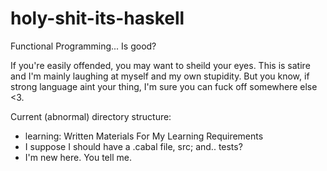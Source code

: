 # holy-shit-its-haskell
Functional Programming... Is good?

If you're easily offended, you may want to sheild your eyes. This is satire and I'm mainly laughing at myself and my own stupidity. But you know, if strong language aint your thing, I'm sure you can fuck off somewhere else <3.

Current (abnormal) directory structure:

* learning: Written Materials For My Learning Requirements
* I suppose I should have a .cabal file, src; and.. tests?
* I'm new here. You tell me.
